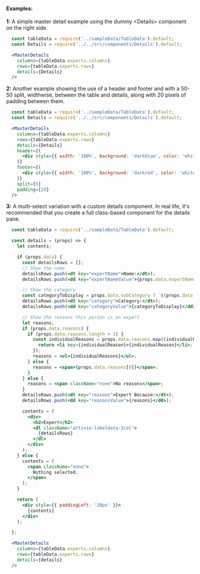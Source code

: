 #### Examples:


__1:__ A simple master detail example using the dummy &lt;Details&gt; component on the right side.

```jsx
  const tableData = require('../sampleData/TableData').default;
  const Details = require('../../src/components/Details').default;

  <MasterDetails
    columns={tableData.experts.columns}
    rows={tableData.experts.rows}
    details={Details}
  /> 
```

__2:__ Another example showing the use of a header and footer and with a 50-50 split, widthwise, between
the table and details, along with 20 pixels of padding between them.

```jsx
  const tableData = require('../sampleData/TableData').default;
  const Details = require('../../src/components/Details').default;

  <MasterDetails
    columns={tableData.experts.columns}
    rows={tableData.experts.rows}
    details={Details}
    header={(
      <div style={{ width: '100%', background: 'darkblue', color: 'white', textAlign: 'center' }} >Header</div>
    )}
    footer={(
      <div style={{ width: '100%', background: 'darkred', color: 'white', textAlign: 'center' }} >Footer</div>
    )}
    split={6}
    padding={20}
  /> 
```

__3:__ A multi-select variation with a custom details component. In real life, it's recommended that you
create a full class-based component for the details pane.

```jsx
  const tableData = require('../sampleData/TableData').default;

  const details = (props) => {
    let contents;

    if (props.data) {
      const detailsRows = [];
      // Show the name
      detailsRows.push(<dt key="expertName">Name:</dt>);
      detailsRows.push(<dd key="expertNameValue">{props.data.expertName}</dd>);

      // Show the category
      const categoryToDisplay = props.data.subCategory ? `${props.data.category} (${props.data.subCategory})` : props.data.category;
      detailsRows.push(<dt key="category">Category:</dt>);
      detailsRows.push(<dd key="categoryValue">{categoryToDisplay}</dd>);

      // Show the reasons this person is an expert
      let reasons;
      if (props.data.reasons) {
        if (props.data.reasons.length > 1) {
          const individualReasons = props.data.reasons.map((individualReason) => {
            return <li key={individualReason}>{individualReason}</li>;
          });
          reasons = <ul>{individualReasons}</ul>;
        } else {
          reasons = <span>{props.data.reasons[0]}</span>;
        }
      } else {
        reasons = <span className="none">No reasons</span>;
      }
      detailsRows.push(<dt key="reasons">Expert Because:</dt>);
      detailsRows.push(<dd key="reasonsValue">{reasons}</dd>);

      contents = (
        <div>
          <h2>Expert</h2>
          <dl className="attivio-labeldata-2col">
            {detailsRows}
          </dl>
        </div>
      );
    } else {
      contents = (
        <span className="none">
          Nothing selected.
        </span>
      );
    }

    return (
      <div style={{ paddingLeft: '20px' }}>
        {contents}
      </div>
    );

  };

  <MasterDetails
    columns={tableData.experts.columns}
    rows={tableData.experts.rows}
    details={details}
  /> 
```
